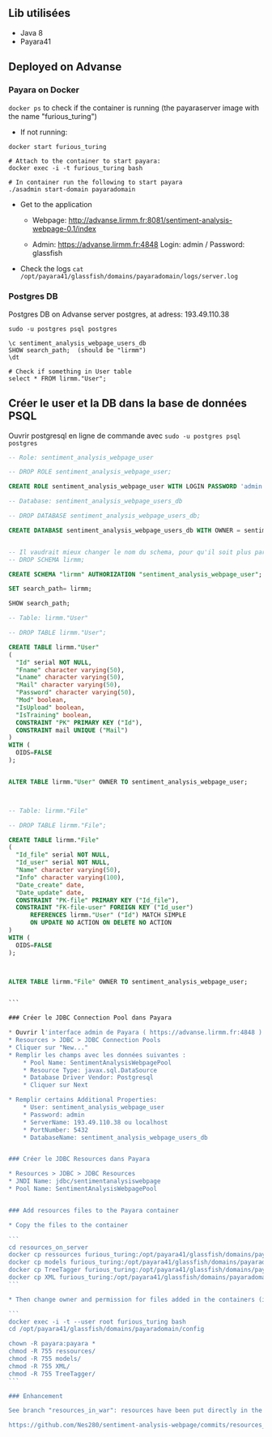 
## Lib utilisées

* Java 8
* Payara41

## Deployed on Advanse

### Payara on Docker

`docker ps` to check if the container is running (the payaraserver image with the name "furious_turing")

* If not running:

```
docker start furious_turing

# Attach to the container to start payara:
docker exec -i -t furious_turing bash

# In container run the following to start payara
./asadmin start-domain payaradomain
```

* Get to the application

    * Webpage: http://advanse.lirmm.fr:8081/sentiment-analysis-webpage-0.1/index

    * Admin: https://advanse.lirmm.fr:4848
Login: admin / Password: glassfish

* Check the logs
`cat /opt/payara41/glassfish/domains/payaradomain/logs/server.log`

### Postgres DB

Postgres DB on Advanse server postgres, at adress: 193.49.110.38

`sudo -u postgres psql postgres`

```
\c sentiment_analysis_webpage_users_db
SHOW search_path;  (should be "lirmm")
\dt

# Check if something in User table
select * FROM lirmm."User";
```


## Créer le user et la DB dans la base de données PSQL

Ouvrir postgresql en ligne de commande avec `sudo -u postgres psql postgres`

````sql
-- Role: sentiment_analysis_webpage_user

-- DROP ROLE sentiment_analysis_webpage_user;

CREATE ROLE sentiment_analysis_webpage_user WITH LOGIN PASSWORD 'admin' NOSUPERUSER INHERIT NOCREATEDB NOCREATEROLE NOREPLICATION;

-- Database: sentiment_analysis_webpage_users_db

-- DROP DATABASE sentiment_analysis_webpage_users_db;

CREATE DATABASE sentiment_analysis_webpage_users_db WITH OWNER = sentiment_analysis_webpage_user ENCODING = 'UTF8' TABLESPACE = pg_default CONNECTION LIMIT = -1;


-- Il vaudrait mieux changer le nom du schema, pour qu'il soit plus parlant
-- DROP SCHEMA lirmm;

CREATE SCHEMA "lirmm" AUTHORIZATION "sentiment_analysis_webpage_user";

SET search_path= lirmm;

SHOW search_path;

-- Table: lirmm."User"

-- DROP TABLE lirmm."User";

CREATE TABLE lirmm."User"
(
  "Id" serial NOT NULL,
  "Fname" character varying(50),
  "Lname" character varying(50),
  "Mail" character varying(50),
  "Password" character varying(50),
  "Mod" boolean,
  "IsUpload" boolean,
  "IsTraining" boolean,
  CONSTRAINT "PK" PRIMARY KEY ("Id"),
  CONSTRAINT mail UNIQUE ("Mail")
)
WITH (
  OIDS=FALSE
);


ALTER TABLE lirmm."User" OWNER TO sentiment_analysis_webpage_user;



-- Table: lirmm."File"

-- DROP TABLE lirmm."File";

CREATE TABLE lirmm."File"
(
  "Id_file" serial NOT NULL,
  "Id_user" serial NOT NULL,
  "Name" character varying(50),
  "Info" character varying(100),
  "Date_create" date,
  "Date_update" date,
  CONSTRAINT "PK-file" PRIMARY KEY ("Id_file"),
  CONSTRAINT "FK-file-user" FOREIGN KEY ("Id_user")
      REFERENCES lirmm."User" ("Id") MATCH SIMPLE
      ON UPDATE NO ACTION ON DELETE NO ACTION
)
WITH (
  OIDS=FALSE
);



ALTER TABLE lirmm."File" OWNER TO sentiment_analysis_webpage_user;


```

### Créer le JDBC Connection Pool dans Payara

* Ouvrir l'interface admin de Payara ( https://advanse.lirmm.fr:4848 )
* Resources > JDBC > JDBC Connection Pools
* Cliquer sur "New..."
* Remplir les champs avec les données suivantes :
    * Pool Name: SentimentAnalysisWebpagePool
    * Resource Type: javax.sql.DataSource
    * Database Driver Vendor: Postgresql
    * Cliquer sur Next

* Remplir certains Additional Properties:
    * User: sentiment_analysis_webpage_user
    * Password: admin
    * ServerName: 193.49.110.38 ou localhost
    * PortNumber: 5432
    * DatabaseName: sentiment_analysis_webpage_users_db


### Créer le JDBC Resources dans Payara

* Resources > JDBC > JDBC Resources
* JNDI Name: jdbc/sentimentanalysiswebpage
* Pool Name: SentimentAnalysisWebpagePool


### Add resources files to the Payara container

* Copy the files to the container

```
cd resources_on_server
docker cp ressources furious_turing:/opt/payara41/glassfish/domains/payaradomain/config
docker cp models furious_turing:/opt/payara41/glassfish/domains/payaradomain/config
docker cp TreeTagger furious_turing:/opt/payara41/glassfish/domains/payaradomain/config
docker cp XML furious_turing:/opt/payara41/glassfish/domains/payaradomain/config
```

* Then change owner and permission for files added in the containers (it needs to be payara)

```
docker exec -i -t --user root furious_turing bash
cd /opt/payara41/glassfish/domains/payaradomain/config

chown -R payara:payara *
chmod -R 755 ressources/
chmod -R 755 models/
chmod -R 755 XML/
chmod -R 755 TreeTagger/
```

### Enhancement

See branch "resources_in_war": resources have been put directly in the war (to copy less files on the server)

https://github.com/Nes280/sentiment-analysis-webpage/commits/resources_in_war

